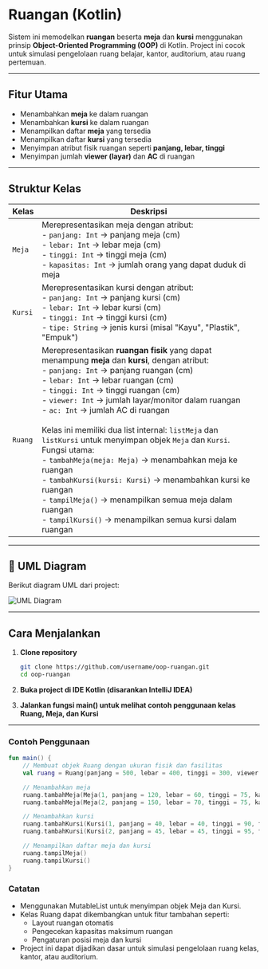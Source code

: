 # Ruangan (Kotlin)

Sistem ini memodelkan **ruangan** beserta **meja** dan **kursi** menggunakan prinsip **Object-Oriented Programming (OOP)** di Kotlin. Project ini cocok untuk simulasi pengelolaan ruang belajar, kantor, auditorium, atau ruang pertemuan.  

---

## Fitur Utama
- Menambahkan **meja** ke dalam ruangan  
- Menambahkan **kursi** ke dalam ruangan  
- Menampilkan daftar **meja** yang tersedia  
- Menampilkan daftar **kursi** yang tersedia  
- Menyimpan atribut fisik ruangan seperti **panjang, lebar, tinggi**  
- Menyimpan jumlah **viewer (layar)** dan **AC** di ruangan  

---

## Struktur Kelas

| Kelas | Deskripsi |
|-------|-----------|
| `Meja` | Merepresentasikan meja dengan atribut: <br>- `panjang: Int` → panjang meja (cm) <br>- `lebar: Int` → lebar meja (cm) <br>- `tinggi: Int` → tinggi meja (cm) <br>- `kapasitas: Int` → jumlah orang yang dapat duduk di meja |
| `Kursi` | Merepresentasikan kursi dengan atribut: <br>- `panjang: Int` → panjang kursi (cm) <br>- `lebar: Int` → lebar kursi (cm) <br>- `tinggi: Int` → tinggi kursi (cm) <br>- `tipe: String` → jenis kursi (misal "Kayu", "Plastik", "Empuk") |
| `Ruang` | Merepresentasikan **ruangan fisik** yang dapat menampung **meja** dan **kursi**, dengan atribut: <br>- `panjang: Int` → panjang ruangan (cm) <br>- `lebar: Int` → lebar ruangan (cm) <br>- `tinggi: Int` → tinggi ruangan (cm) <br>- `viewer: Int` → jumlah layar/monitor dalam ruangan <br>- `ac: Int` → jumlah AC di ruangan <br><br>Kelas ini memiliki dua list internal: `listMeja` dan `listKursi` untuk menyimpan objek `Meja` dan `Kursi`. <br>Fungsi utama: <br>- `tambahMeja(meja: Meja)` → menambahkan meja ke ruangan <br>- `tambahKursi(kursi: Kursi)` → menambahkan kursi ke ruangan <br>- `tampilMeja()` → menampilkan semua meja dalam ruangan <br>- `tampilKursi()` → menampilkan semua kursi dalam ruangan |

---

## 📝 UML Diagram

Berikut diagram UML dari project:

![UML Diagram](uml-diagram.png)

---

## Cara Menjalankan

1. **Clone repository**  
   ```bash
   git clone https://github.com/username/oop-ruangan.git
   cd oop-ruangan
   ```
   
2. **Buka project di IDE Kotlin (disarankan IntelliJ IDEA)**

3. **Jalankan fungsi main() untuk melihat contoh penggunaan kelas Ruang, Meja, dan Kursi**

---

### Contoh Penggunaan

```kotlin
fun main() {
    // Membuat objek Ruang dengan ukuran fisik dan fasilitas
    val ruang = Ruang(panjang = 500, lebar = 400, tinggi = 300, viewer = 2, ac = 1)

    // Menambahkan meja
    ruang.tambahMeja(Meja(1, panjang = 120, lebar = 60, tinggi = 75, kapasitas = 4))
    ruang.tambahMeja(Meja(2, panjang = 150, lebar = 70, tinggi = 75, kapasitas = 6))

    // Menambahkan kursi
    ruang.tambahKursi(Kursi(1, panjang = 40, lebar = 40, tinggi = 90, tipe = "Kayu"))
    ruang.tambahKursi(Kursi(2, panjang = 45, lebar = 45, tinggi = 95, tipe = "Plastik"))

    // Menampilkan daftar meja dan kursi
    ruang.tampilMeja()
    ruang.tampilKursi()
}
```

### Catatan
- Menggunakan MutableList untuk menyimpan objek Meja dan Kursi.
- Kelas Ruang dapat dikembangkan untuk fitur tambahan seperti:
  - Layout ruangan otomatis
  - Pengecekan kapasitas maksimum ruangan
  - Pengaturan posisi meja dan kursi
- Project ini dapat dijadikan dasar untuk simulasi pengelolaan ruang kelas, kantor, atau auditorium.
